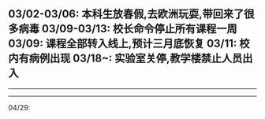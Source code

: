 
03/02-03/06: 本科生放春假,去欧洲玩耍,带回来了很多病毒
03/09-03/13: 校长命令停止所有课程一周
03/09: 课程全部转入线上,预计三月底恢复
03/11: 校内有病例出现
03/18~: 实验室关停,教学楼禁止人员出入
---
---
---
04/29: 